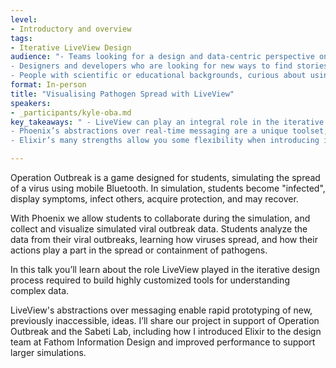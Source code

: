 ```yaml
---
level:
- Introductory and overview
tags:
- Iterative LiveView Design
audience: "- Teams looking for a design and data-centric perspective on what might work (and not work) introducing Elixir to their practice \n
- Designers and developers who are looking for new ways to find stories in data, and unique tools for interacting with and exploring data \n
- People with scientific or educational backgrounds, curious about using Elixir to build learning tools"
format: In-person
title: "Visualising Pathogen Spread with LiveView"
speakers:
- _participants/kyle-oba.md
key_takeaways: " - LiveView can play an integral role in the iterative design process required to explore and represent complex data. \n
- Phoenix’s abstractions over real-time messaging are a unique toolset, allowing you to explore exciting new ideas. \n
- Elixir’s many strengths allow you some flexibility when introducing it to your team. It improved our APIs performance, allowing us to support larger simulations. Also, Phoenix makes developing new LiveViews very easy, maintaining momentum during the iterative design process."

---
```

Operation Outbreak is a game designed for students, simulating the spread of a virus using mobile Bluetooth. In simulation, students become "infected", display symptoms, infect others, acquire protection, and may recover.

With Phoenix we allow students to collaborate during the simulation, and collect and visualize simulated viral outbreak data. Students analyze the data from their viral outbreaks, learning how viruses spread, and how their actions play a part in the spread or containment of pathogens.

In this talk you’ll learn about the role LiveView played in the iterative design process required to build highly customized tools for understanding complex data.

LiveView's abstractions over messaging enable rapid prototyping of new, previously inaccessible, ideas. I’ll share our project in support of Operation Outbreak and the Sabeti Lab, including how I introduced Elixir to the design team at Fathom Information Design and improved performance to support larger simulations.
